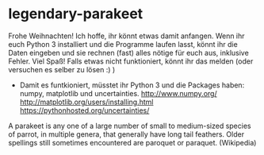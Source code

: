 # legendary-parakeet
Frohe Weihnachten!
Ich hoffe, ihr könnt etwas damit anfangen. Wenn ihr euch Python 3 installiert und die Programme laufen lasst, könnt ihr die Daten eingeben und sie rechnen (fast) alles nötige für euch aus, inklusive Fehler. Viel Spaß!
Falls etwas nicht funktioniert, könnt ihr das melden (oder versuchen es selber zu lösen :) )
* Damit es funtkioniert, müsstet ihr Python 3 und die Packages haben: numpy, matplotlib und uncertainties. 
http://www.numpy.org/
http://matplotlib.org/users/installing.html
https://pythonhosted.org/uncertainties/

A parakeet is any one of a large number of small to medium-sized species of parrot, in multiple genera, that generally have long tail feathers. Older spellings still sometimes encountered are paroquet or paraquet. (Wikipedia)
